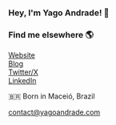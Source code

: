 ### Hey, I'm Yago Andrade! 👋
      
### Find me elsewhere 🌎
<a href="https://www.yagoandrade.com/" target="_blank">Website</a> 
<br>
<a href="https://blog.yagoandrade.com/" target="_blank">Blog</a>
<br>
<a href="https://www.twitter.com/yagoandradev/" target="_blank">Twitter/X</a>
<br>
<a href="https://www.linkedin.com/in/YagoAndrade/" target="_blank">LinkedIn</a>

🇧🇷 Born in Maceió, Brazil

<a href="mailto:contact@yagoandrade.com" target="_blank">contact@yagoandrade.com</a>
